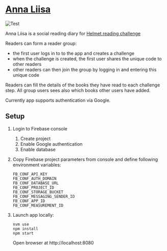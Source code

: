 # [Anna Liisa](https://fi.wikipedia.org/wiki/Anna_Liisa)

![Test](https://github.com/lauravuo/anna-liisa/workflows/Test/badge.svg)

Anna Liisa is a social reading diary for [Helmet reading challenge](<https://www.helmet.fi/fi-FI/Tapahtumat_ja_vinkit/Uutispalat/Helmetlukuhaaste_2020(198681)>)

Readers can form a reader group:

- the first user logs in to to the app and creates a challenge
- when the challenge is created, the first user shares the unique code to other readers
- other readers can then join the group by logging in and entering this unique code

Readers can fill the details of the books they have read to each challenge step. All group users sees also which books other users have added.

Currently app supports authentication via Google.

## Setup

1. Login to Firebase console
   1. Create project
   1. Enable Google authentication
   1. Enable database
1. Copy Firebase project parameters from console and define following environment variables:

   ```
   FB_CONF_API_KEY
   FB_CONF_AUTH_DOMAIN
   FB_CONF_DATABASE_URL
   FB_CONF_PROJECT_ID
   FB_CONF_STORAGE_BUCKET
   FB_CONF_MESSAGING_SENDER_ID
   FB_CONF_APP_ID
   FB_CONF_MEASUREMENT_ID
   ```

1. Launch app locally:
   ```
   nvm use
   npm install
   npm start
   ```
   Open browser at http://localhost:8080
